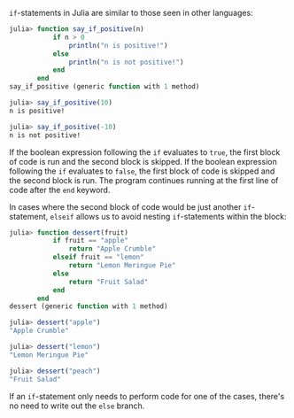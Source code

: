 `if`-statements in Julia are similar to those seen in other languages:

```julia
julia> function say_if_positive(n)
           if n > 0
               println("n is positive!")
           else
               println("n is not positive!")
           end
       end
say_if_positive (generic function with 1 method)

julia> say_if_positive(10)
n is positive!

julia> say_if_positive(-10)
n is not positive!
```

<!-- TODO: Add that fancy concept highlight embed thing to boolean expression -->

If the boolean expression following the `if` evaluates to `true`, the first block of code is run and the second block is skipped.
If the boolean expression following the `if` evaluates to `false`, the first block of code is skipped and the second block is run.
The program continues running at the first line of code after the `end` keyword.

In cases where the second block of code would be just another `if`-statement, `elseif` allows us to avoid nesting `if`-statements within the block:

```julia
julia> function dessert(fruit)
           if fruit == "apple"
               return "Apple Crumble"
           elseif fruit == "lemon"
               return "Lemon Meringue Pie"
           else
               return "Fruit Salad"
           end
       end
dessert (generic function with 1 method)

julia> dessert("apple")
"Apple Crumble"

julia> dessert("lemon")
"Lemon Meringue Pie"

julia> dessert("peach")
"Fruit Salad"
```

If an `if`-statement only needs to perform code for one of the cases, there's no need to write out the `else` branch.

